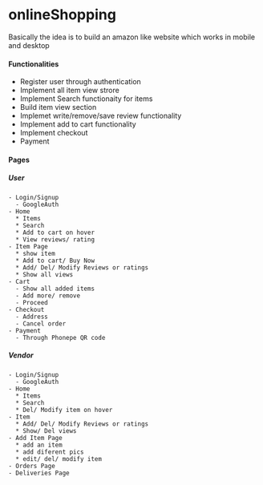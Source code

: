 # onlineShopping
Basically the idea is to build an amazon like website which works in mobile and desktop

#### Functionalities
- Register user through authentication
- Implement all item view strore
- Implement Search functionaity for items
- Build item view section
- Implemet write/remove/save review functionality
- Implement add to cart functionality
- Implement checkout
- Payment

#### Pages

  ##### User
    - Login/Signup
      - GoogleAuth
    - Home
      * Items
      * Search
      * Add to cart on hover
      * View reviews/ rating
    - Item Page
      * show item
      * Add to cart/ Buy Now
      * Add/ Del/ Modify Reviews or ratings
      * Show all views
    - Cart
      - Show all added items
      - Add more/ remove
      - Proceed
    - Checkout
      - Address
      - Cancel order
    - Payment
      - Through Phonepe QR code
  
  ##### Vendor
    - Login/Signup
      - GoogleAuth
    - Home
      * Items
      * Search
      * Del/ Modify item on hover
    - Item
      * Add/ Del/ Modify Reviews or ratings
      * Show/ Del views
    - Add Item Page
      * add an item
      * add diferent pics
      * edit/ del/ modify item
    - Orders Page
    - Deliveries Page
      
    

